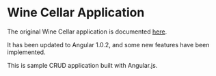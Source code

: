 # Wine Cellar Application #

The original Wine Cellar application is documented [here](http://coenraets.org/blog/2012/02/sample-application-with-angular-js/).

It has been updated to Angular 1.0.2, and some new features have been implemented.

This is sample CRUD application built with Angular.js.



